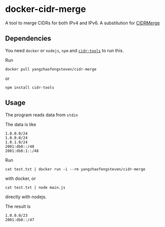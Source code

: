 # docker-cidr-merge

A tool to merge CIDRs for both IPv4 and IPv6. A substitution for [CIDRMerge](http://cidrmerge.sourceforge.net/)

## Dependencies

You need `docker` or `nodejs`, `npm` and [`cidr-tools`](https://github.com/silverwind/cidr-tools) to run this.

Run
```
docker pull yangzhaofengsteven/cidr-merge
```
or
```
npm install cidr-tools
```

## Usage

The program reads data from `stdin`

The data is like
```
1.0.0.0/24
1.0.0.0/24
1.0.1.0/24
2001:db8::/48
2001:db8:1::/48
```

Run
```
cat test.txt | docker run -i --rm yangzhaofengsteven/cidr-merge
```
with docker, or
```
cat test.txt | node main.js
```
directly with nodejs.

The result is
```
1.0.0.0/23
2001:db8::/47
```
